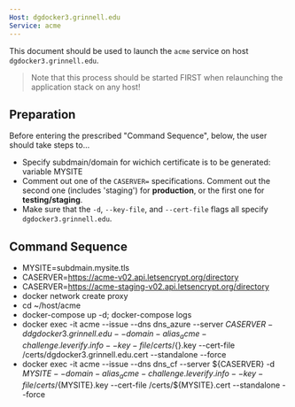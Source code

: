 ```yaml
---
Host: dgdocker3.grinnell.edu
Service: acme
---
```


This document should be used to launch the `acme` service on host `dgdocker3.grinnell.edu`.

> Note that this process should be started FIRST when relaunching the application stack on any host!

## Preparation

Before entering the prescribed "Command Sequence", below, the user should take steps to...

  - Specify subdmain/domain for wichich certificate is to be generated: variable MYSITE
  - Comment out one of the `CASERVER=` specifications.  Comment out the second one (includes 'staging') for **production**, or the first one for **testing/staging**.
  - Make sure that the `-d`, `--key-file`, and `--cert-file` flags all specify `dgdocker3.grinnell.edu`.

## Command Sequence

  - MYSITE=subdmain.mysite.tls
  - CASERVER=https://acme-v02.api.letsencrypt.org/directory  
  - CASERVER=https://acme-staging-v02.api.letsencrypt.org/directory  
  - docker network create proxy  
  - cd ~/host/acme  
  - docker-compose up -d; docker-compose logs  
  - docker exec -it acme --issue --dns dns_azure --server ${CASERVER} -d dgdocker3.grinnell.edu --domain-alias _acme-challenge.leverify.info --key-file /certs/${}.key --cert-file /certs/dgdocker3.grinnell.edu.cert --standalone --force  
  - docker exec -it acme --issue --dns dns_cf --server ${CASERVER} -d ${MYSITE} --domain-alias _acme-challenge.leverify.info --key-file /certs/${MYSITE}.key --cert-file /certs/${MYSITE}.cert --standalone --force  



